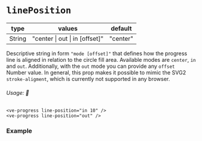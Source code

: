 # `linePosition`

<Badge class="mt-2" type="success" text="Animated" />

| type   | values                         | default  |
| ------ | ------------------------------ | -------- |
| String | "center \| out \| in [offset]" | "center" |

Descriptive string in form `"mode [offset]"` that defines how the progress line is aligned in relation to the circle fill area.
Available modes are `center`, `in` and `out`. Additionally, with the `out` mode you can provide any `offset` Number value.
In general, this prop makes it possible to mimic the SVG2 `stroke-aligment`, which is currently not supported in any browser.

###### Usage: 📜

```vue
<ve-progress line-position="in 10" />
<ve-progress line-position="out" />
```

### Example
<script setup>
  import LinePositionBasic from '../../.vitepress/theme/Guide/LinePosition/LinePositionBasic.vue';
</script>

<p>

<LinePositionBasic>
<template #code="{ data }">
<CodeGroup>
<CodeGroupItem >

```js-vue
<ve-progress line-position="{{data.linePosition}}" color-fill="#2a2c3c" :progress="{{data.progress}}"/>
```

</CodeGroupItem>
</CodeGroup>
</template>
</LinePositionBasic>

</p>
